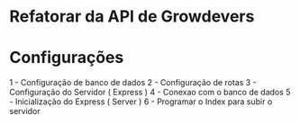 # Refatorar da API de Growdevers

# Configurações

1 - Configuração de banco de dados
2 - Configuração de rotas
3 - Configuração do Servidor ( Express )
4 - Conexao com o banco de dados
5 - Inicialização do Express ( Server )
6 - Programar o Index para subir o servidor